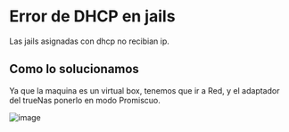 # Error de DHCP en jails #
Las jails asignadas con dhcp no recibian ip.

## Como lo solucionamos ##

Ya que la maquina es un virtual box, tenemos que ir a Red, y el adaptador del trueNas ponerlo en modo Promiscuo.

![image](https://user-images.githubusercontent.com/84206290/120119363-a0fba180-c197-11eb-8362-d2d50c64b23c.png)
